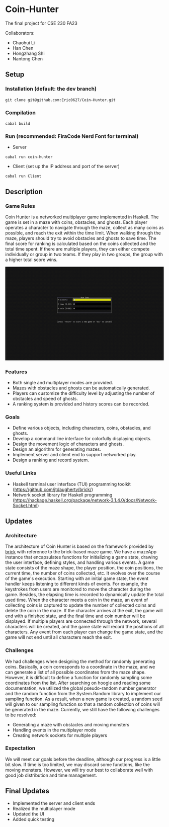 # Coin-Hunter
The final project for CSE 230 FA23

Collaborators:
* Chaohui Li
* Han Chen
* Hongzhang Shi
* Nantong Chen

## Setup
### Installation (default: the dev branch)
```
git clone git@github.com:Eric0627/Coin-Hunter.git
```
### Compilation
```
cabal build
```
### Run (recommended: FiraCode Nerd Font for terminal)
* Server
```
cabal run coin-hunter
```
* Client (set up the IP address and port of the server)
```
cabal run Client
```

## Description
### Game Rules
Coin Hunter is a networked multiplayer game implemented in Haskell. The game is set in a maze with coins, obstacles, and ghosts. Each player operates a character to navigate through the maze, collect as many coins as possible, and reach the exit within the time limit. When walking through the maze, players should try to avoid obstacles and ghosts to save time. The final score for ranking is calculated based on the coins collected and the total time spent. If there are multiple players, they can either compete individually or group in two teams. If they play in two groups, the group with a higher total score wins. 

![alt text](https://github.com/Eric0627/Coin-Hunter/blob/dev/quick_demo.gif)
### Features
* Both single and multiplayer modes are provided. 
* Mazes with obstacles and ghosts can be automatically generated. 
* Players can customize the difficulty level by adjusting the number of obstacles and speed of ghosts.
* A ranking system is provided and history scores can be recorded.

### Goals
* Define various objects, including characters, coins, obstacles, and ghosts.
* Develop a command line interface for colorfully displaying objects. 
* Design the movement logic of characters and ghosts.
* Design an algorithm for generating mazes.
* Implement server and client end to support networked play.
* Design a ranking and record system. 

### Useful Links
* Haskell terminal user interface (TUI) programming toolkit (https://github.com/jtdaugherty/brick/)
* Network socket library for Haskell programming (https://hackage.haskell.org/package/network-3.1.4.0/docs/Network-Socket.html)

## Updates
### Architecture
The architecture of Coin Hunter is based on the framework provided by [brick](https://github.com/jtdaugherty/brick/) with reference to the brick-based maze game. We have a mazeApp instance that encapsulates functions for initializing a game state, drawing the user interface, defining styles, and handling various events. A game state consists of the maze shape, the player position, the coin positions, the current time, the number of coins collected, etc. It evolves over the course of the game's execution. Starting with an initial game state, the event handler keeps listening to different kinds of events. For example, the keystrokes from users are monitored to move the character during the game. Besides, the elapsing time is recorded to dynamically update the total used time. When the character meets a coin in the maze, an event of collecting coins is captured to update the number of collected coins and delete the coin in the maze. If the character arrives at the exit, the game will end with a finished state, and the final time and coin number will be displayed. If multiple players are connected through the network, several characters will be created, and the game state will record the positions of all characters. Any event from each player can change the game state, and the game will not end until all characters reach the exit. 

### Challenges
We had challenges when designing the method for randomly generating coins. Basically, a coin corresponds to a coordinate in the maze, and we can generate a list of all possible coordinates from the maze shape. However, it is difficult to define a function for randomly sampling some coordinates from the list. After searching on hoogle and reading some documentation, we utilized the global pseudo-random number generator and the random function from the System.Random library to implement our sampling function. As a result, when a new game is created, a random seed will given to our sampling function so that a random collection of coins will be generated in the maze. Currently, we still have the following challenges to be resolved:
* Generating a maze with obstacles and moving monsters
* Handling events in the multiplayer mode
* Creating network sockets for multiple players

### Expectation
We will meet our goals before the deadline, although our progress is a little bit slow. If time is too limited, we may discard some functions, like the moving monsters. However, we will try our best to collaborate well with good job distribution and time management. 

## Final Updates
* Implemented the server and client ends
* Realized the multiplayer mode
* Updated the UI
* Added quick testing

